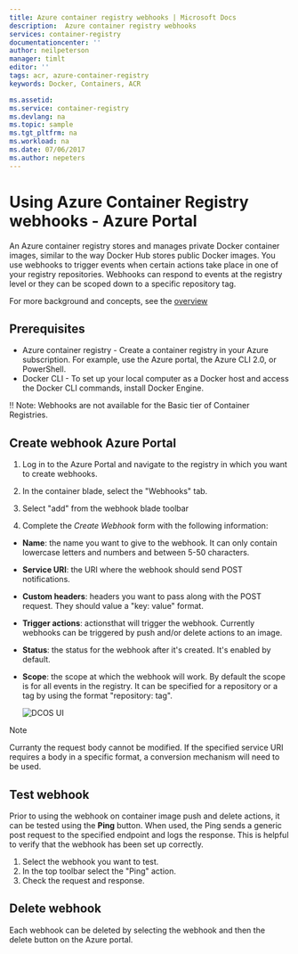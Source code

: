 ```yaml
---
title: Azure container registry webhooks | Microsoft Docs
description:  Azure container registry webhooks
services: container-registry
documentationcenter: ''
author: neilpeterson
manager: timlt
editor: ''
tags: acr, azure-container-registry
keywords: Docker, Containers, ACR

ms.assetid: 
ms.service: container-registry
ms.devlang: na
ms.topic: sample
ms.tgt_pltfrm: na
ms.workload: na
ms.date: 07/06/2017
ms.author: nepeters
---
```


# Using Azure Container Registry webhooks - Azure Portal

An Azure container registry stores and manages private Docker container images, similar to the way Docker Hub stores public Docker images. You use webhooks to trigger events when certain actions take place in one of your registry repositories. Webhooks can respond to events at the registry level or they can be scoped down to a specific repository tag. 

For more background and concepts, see the [overview](./container-registry-intro.md)

## Prerequisites 

- Azure container registry - Create a container registry in your Azure subscription. For example, use the Azure portal, the Azure CLI 2.0, or PowerShell. 
- Docker CLI - To set up your local computer as a Docker host and access the Docker CLI commands, install Docker Engine. 
 
!! Note: Webhooks are not available for the Basic tier of Container Registries. 

## Create webhook Azure Portal

1. Log in to the Azure Portal and navigate to the registry in which you want to create webhooks. 

2. In the container blade, select the "Webhooks" tab. 

3. Select "add" from the webhook blade toolbar 

4. Complete the *Create Webhook* form with the following information:

- **Name**: the name you want to give to the webhook. It can only contain lowercase letters and numbers and between 5-50 characters. 
- **Service URI**: the URI where the webhook should send POST notifications. 
- **Custom headers**: headers you want to pass along with the POST request. They should value a "key: value" format.
- **Trigger actions**: actionsthat will trigger the webhook. Currently webhooks can be triggered by push and/or delete actions to an image. 
- **Status**: the status for the webhook after it's created. It's enabled by default. 
- **Scope**: the scope at which the webhook will work. By default the scope is for all events in the registry. It can be specified for a repository or a tag by using the format "repository: tag".

    ![DCOS UI](./media/container-registry-webhook/webhook.png)

> [!NOTE]
> Curranty the request body cannot be modified. If the specified service URI requires a body in a specific format, a conversion mechanism will need to be used.

## Test webhook

Prior to using the webhook on container image push and delete actions, it can be tested using the **Ping** button. When used, the Ping sends a generic post request to the specified endpoint and logs the response. This is helpful to verify that the webhook has been set up correctly.

1. Select the webhook you want to test. 
2. In the top toolbar select the "Ping" action. 
3. Check the request and response.

## Delete webhook

Each webhook can be deleted by selecting the webhook and then the delete button on the Azure portal.